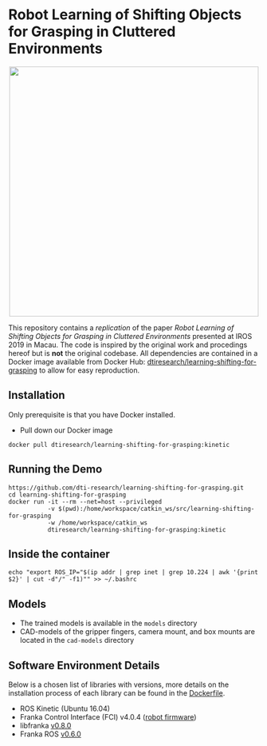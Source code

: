 # Robot Learning of Shifting Objects for Grasping in Cluttered Environments

<div align="center">
  <img width="500" src="https://raw.githubusercontent.com/dti-research/learning-shifting-for-grasping/bug/new-codebase/resources/IMG_1829.jpeg">
</div>

This repository contains a *replication* of the paper *Robot Learning of Shifting Objects for Grasping in Cluttered Environments* presented at IROS 2019 in Macau. The code is inspired by the original work and procedings hereof but is **not** the original codebase. All dependencies are contained in a Docker image available from Docker Hub: [dtiresearch/learning-shifting-for-grasping](https://hub.docker.com/repository/docker/dtiresearch/learning-shifting-for-grasping) to allow for easy reproduction.

## Installation

Only prerequisite is that you have Docker installed.

- Pull down our Docker image

```
docker pull dtiresearch/learning-shifting-for-grasping:kinetic
```

## Running the Demo

```
https://github.com/dti-research/learning-shifting-for-grasping.git
cd learning-shifting-for-grasping
docker run -it --rm --net=host --privileged
           -v $(pwd):/home/workspace/catkin_ws/src/learning-shifting-for-grasping
           -w /home/workspace/catkin_ws
           dtiresearch/learning-shifting-for-grasping:kinetic
```

## Inside the container

```
echo "export ROS_IP="$(ip addr | grep inet | grep 10.224 | awk '{print $2}' | cut -d"/" -f1)"" >> ~/.bashrc
```

## Models

- The trained models is available in the `models` directory
- CAD-models of the gripper fingers, camera mount, and box mounts are located in the `cad-models` directory

## Software Environment Details

Below is a chosen list of libraries with versions, more details on the installation process of each library can be found in the [Dockerfile](docker/Dockerfile).

- ROS Kinetic (Ubuntu 16.04)
- Franka Control Interface (FCI) v4.0.4 ([robot firmware](https://support.franka.de/))
- libfranka [v0.8.0](https://frankaemika.github.io/docs/libfranka_changelog.html#id1)
- Franka ROS [v0.6.0](https://frankaemika.github.io/docs/franka_ros_changelog.html#id3)
